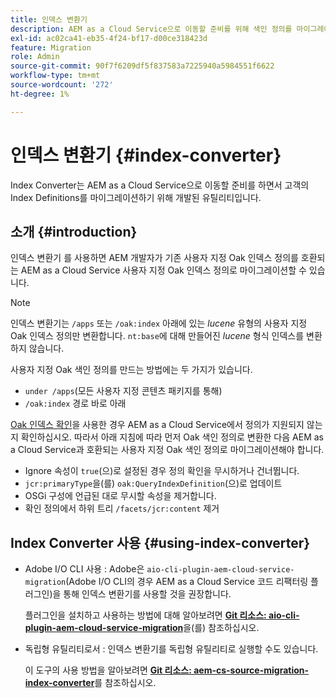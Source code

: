 ```yaml
---
title: 인덱스 변환기
description: AEM as a Cloud Service으로 이동할 준비를 위해 색인 정의를 마이그레이션하는 방법에 대해 알아봅니다.
exl-id: ac02ca41-eb35-4f24-bf17-d00ce318423d
feature: Migration
role: Admin
source-git-commit: 90f7f6209df5f837583a7225940a5984551f6622
workflow-type: tm+mt
source-wordcount: '272'
ht-degree: 1%

---
```


# 인덱스 변환기 {#index-converter}

Index Converter는 AEM as a Cloud Service으로 이동할 준비를 하면서 고객의 Index Definitions를 마이그레이션하기 위해 개발된 유틸리티입니다.

## 소개 {#introduction}

인덱스 변환기 를 사용하면 AEM 개발자가 기존 사용자 지정 Oak 인덱스 정의를 호환되는 AEM as a Cloud Service 사용자 지정 Oak 인덱스 정의로 마이그레이션할 수 있습니다.

>[!NOTE]
>인덱스 변환기는 `/apps` 또는 `/oak:index` 아래에 있는 *lucene* 유형의 사용자 지정 Oak 인덱스 정의만 변환합니다. `nt:base`에 대해 만들어진 *lucene* 형식 인덱스를 변환하지 않습니다.

사용자 지정 Oak 색인 정의를 만드는 방법에는 두 가지가 있습니다.

* `under /apps`(모든 사용자 지정 콘텐츠 패키지를 통해)
* `/oak:index` 경로 바로 아래

[Oak 인덱스 확인](https://adobe-consulting-services.github.io/acs-aem-commons/features/ensure-oak-index/index.html)을 사용한 경우 AEM as a Cloud Service에서 정의가 지원되지 않는지 확인하십시오. 따라서 아래 지침에 따라 먼저 Oak 색인 정의로 변환한 다음 AEM as a Cloud Service과 호환되는 사용자 지정 Oak 색인 정의로 마이그레이션해야 합니다.

* Ignore 속성이 `true`(으)로 설정된 경우 정의 확인을 무시하거나 건너뜁니다.
* `jcr:primaryType`을(를) `oak:QueryIndexDefinition`(으)로 업데이트
* OSGi 구성에 언급된 대로 무시할 속성을 제거합니다.
* 확인 정의에서 하위 트리 `/facets/jcr:content` 제거

## Index Converter 사용 {#using-index-converter}

* Adobe I/O CLI 사용 : Adobe은 `aio-cli-plugin-aem-cloud-service-migration`(Adobe I/O CLI의 경우 AEM as a Cloud Service 코드 리팩터링 플러그인)을 통해 인덱스 변환기를 사용할 것을 권장합니다.

  플러그인을 설치하고 사용하는 방법에 대해 알아보려면 **[Git 리소스: aio-cli-plugin-aem-cloud-service-migration](https://github.com/adobe/aio-cli-plugin-aem-cloud-service-migration#introduction)**&#x200B;을(를) 참조하십시오.

* 독립형 유틸리티로서 : 인덱스 변환기를 독립형 유틸리티로 실행할 수도 있습니다.

  이 도구의 사용 방법을 알아보려면 **[Git 리소스: aem-cs-source-migration-index-converter](https://github.com/adobe/aem-cloud-service-source-migration/tree/master/packages/index-converter)**&#x200B;를 참조하십시오.
